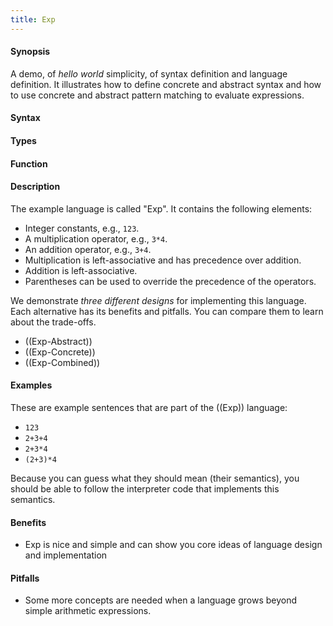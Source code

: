```yaml
---
title: Exp
---
```


#### Synopsis

A demo, of _hello world_ simplicity, of syntax definition and language definition.
It illustrates how to define concrete and abstract syntax and how to use concrete and 
abstract pattern matching to evaluate expressions.

#### Syntax

#### Types

#### Function

#### Description

The example language is called "Exp". It contains the following elements:

*  Integer constants, e.g., `123`.
*  A multiplication operator, e.g., `3*4`.
*  An addition operator, e.g., `3+4`.
*  Multiplication is left-associative and has precedence over addition.
*  Addition is left-associative.
*  Parentheses can be used to override the precedence of the operators.

We demonstrate _three different designs_ for implementing this language. Each alternative
has its benefits and pitfalls. You can compare them to learn about the trade-offs.

* ((Exp-Abstract))
* ((Exp-Concrete))
* ((Exp-Combined))

#### Examples

These are example sentences that are part of the ((Exp)) language:
*  `123`
*  `2+3+4`
*  `2+3*4`
*  `(2+3)*4`

Because you can guess what they should mean (their semantics), you should
be able to follow the interpreter code that implements this semantics.

#### Benefits

* Exp is nice and simple and can show you core ideas of language design and implementation

#### Pitfalls

* Some more concepts are needed when a language grows beyond simple arithmetic expressions.
